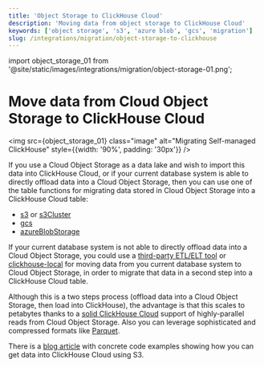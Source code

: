 ```yaml
---
title: 'Object Storage to ClickHouse Cloud'
description: 'Moving data from object storage to ClickHouse Cloud'
keywords: ['object storage', 's3', 'azure blob', 'gcs', 'migration']
slug: /integrations/migration/object-storage-to-clickhouse
---
```


import object_storage_01 from '@site/static/images/integrations/migration/object-storage-01.png';

# Move data from Cloud Object Storage to ClickHouse Cloud

<img src={object_storage_01} class="image" alt="Migrating Self-managed ClickHouse" style={{width: '90%', padding: '30px'}} />

If you use a Cloud Object Storage as a data lake and wish to import this data into ClickHouse Cloud,
or if your current database system is able to directly offload data into a Cloud Object Storage, then you can use one of the
table functions for migrating data stored in Cloud Object Storage into a ClickHouse Cloud table:

- [s3](/sql-reference/table-functions/s3.md) or [s3Cluster](/sql-reference/table-functions/s3Cluster.md)
- [gcs](/sql-reference/table-functions/gcs)
- [azureBlobStorage](/sql-reference/table-functions/azureBlobStorage)

If your current database system is not able to directly offload data into a Cloud Object Storage, you could use a [third-party ETL/ELT tool](./etl-tool-to-clickhouse.md) or [clickhouse-local](./clickhouse-local-etl.md) for moving data
from you current database system to Cloud Object Storage, in order to migrate that data in a second step into a ClickHouse Cloud table.

Although this is a two steps process (offload data into a Cloud Object Storage, then load into ClickHouse), the advantage is that this
scales to petabytes thanks to a [solid ClickHouse Cloud](https://clickhouse.com/blog/getting-data-into-clickhouse-part-3-s3) support of highly-parallel reads from Cloud Object Storage.
Also you can leverage sophisticated and compressed formats like [Parquet](/interfaces/formats/#data-format-parquet).

There is a [blog article](https://clickhouse.com/blog/getting-data-into-clickhouse-part-3-s3) with concrete code examples showing how you can get data into ClickHouse Cloud using S3.
